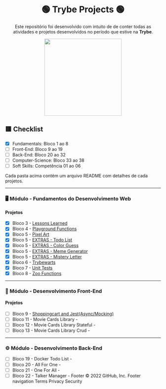 <div align=center>

# 🟢 Trybe Projects 🟢

Este repositório foi desenvolvido com intuito de de conter todas as atividades e projetos desenvolvidos no período que estive na <b>Trybe</b>.

<a href="https://www.betrybe.com/" target="_blank">
<img src="https://freecourse.betrybe.com/images/trybe-logo-e10dbaaa26462aa149b81a924b00df07.png?vsn=d" width="250px">
</a>

</div>

## 🟥 Checklist

- [x] Fundamentals: Bloco 1 ao 8 
- [ ] Front-End: Bloco 9 ao 19
- [ ] Back-End: Bloco 20 ao 32
- [ ] Computer-Science: Bloco 33 ao 38
- [ ] Soft Skills: Competência 01 ao 06

Cada pasta acima contém um arquivo README com detalhes de cada projetos.

* * *

### 🖥 Módulo - Fundamentos do Desenvolvimento Web

#### Projetos
- [x] Bloco 3 - [Lessons Learned](https://github.com/pedrohassen/trybe-projects/tree/main/lessons-learned)
- [x] Bloco 4 - [Playground Functions](https://github.com/pedrohassen/trybe-projects/tree/main/playground-functions) 
- [x] Bloco 5 - [Pixel Art](https://github.com/pedrohassen/trybe-projects/tree/main/pixels-art)
- [x] Bloco 5 - [EXTRAS - Todo List](https://github.com/pedrohassen/trybe-projects/tree/main/todo-list)
- [x] Bloco 5 - [EXTRAS - Color Guess](https://github.com/pedrohassen/trybe-projects/tree/main/color-guess)
- [x] Bloco 5 - [EXTRAS - Meme Generator](https://github.com/pedrohassen/trybe-projects/tree/main/meme-generator)
- [x] Bloco 5 - [EXTRAS - Mistery Letter](https://github.com/pedrohassen/trybe-projects/tree/main/mistery-letter)
- [x] Bloco 6 - [Trybewarts]()
- [x] Bloco 7 - [Unit Tests]()
- [x] Bloco 8 - [Zoo Functions]() 

---

### 🧩 Módulo - Desenvolvimento Front-End

#### Projetos

- [ ] Bloco 9 - [Shoppingcart and Jest(Async/Mocking)]() 
- [ ] Bloco 11 - Movie Cards Library - 
- [ ] Bloco 12 - Movie Cards Library Stateful - 
- [ ] Bloco 13 - Movie Cards Library Crud - 

---

### ⚙️ Módulo - Desenvolvimento Back-End

- [ ] Bloco 19 - Docker Todo List - 
- [ ] Bloco 20 - All For One - 
- [ ] Bloco 21 - One For All - 
- [ ] Bloco 22 - Talker Manager - 
Footer
© 2022 GitHub, Inc.
Footer navigation
Terms
Privacy
Security
